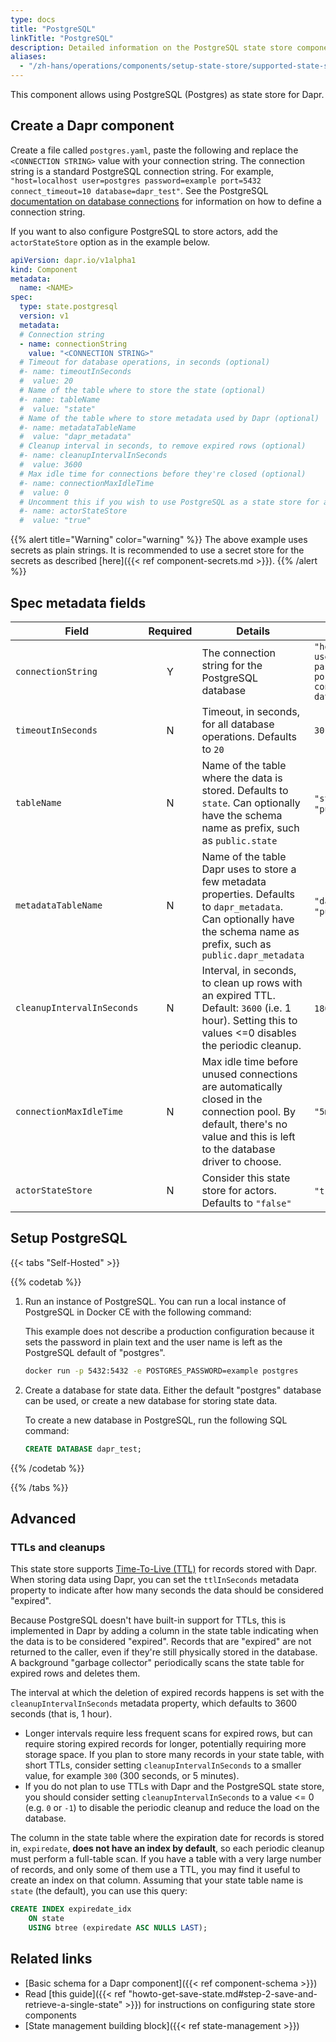 ```yaml
---
type: docs
title: "PostgreSQL"
linkTitle: "PostgreSQL"
description: Detailed information on the PostgreSQL state store component
aliases:
  - "/zh-hans/operations/components/setup-state-store/supported-state-stores/setup-postgresql/"
---
```


This component allows using PostgreSQL (Postgres) as state store for Dapr.

## Create a Dapr component

Create a file called `postgres.yaml`, paste the following and replace the `<CONNECTION STRING>` value with your connection string. The connection string is a standard PostgreSQL connection string. For example, `"host=localhost user=postgres password=example port=5432 connect_timeout=10 database=dapr_test"`. See the PostgreSQL [documentation on database connections](https://www.postgresql.org/docs/current/libpq-connect.html) for information on how to define a connection string.

If you want to also configure PostgreSQL to store actors, add the `actorStateStore` option as in the example below.

```yaml
apiVersion: dapr.io/v1alpha1
kind: Component
metadata:
  name: <NAME>
spec:
  type: state.postgresql
  version: v1
  metadata:
  # Connection string
  - name: connectionString
    value: "<CONNECTION STRING>"
  # Timeout for database operations, in seconds (optional)
  #- name: timeoutInSeconds
  #  value: 20
  # Name of the table where to store the state (optional)
  #- name: tableName
  #  value: "state"
  # Name of the table where to store metadata used by Dapr (optional)
  #- name: metadataTableName
  #  value: "dapr_metadata"
  # Cleanup interval in seconds, to remove expired rows (optional)
  #- name: cleanupIntervalInSeconds
  #  value: 3600
  # Max idle time for connections before they're closed (optional)
  #- name: connectionMaxIdleTime
  #  value: 0
  # Uncomment this if you wish to use PostgreSQL as a state store for actors (optional)
  #- name: actorStateStore
  #  value: "true"
```
{{% alert title="Warning" color="warning" %}}
The above example uses secrets as plain strings. It is recommended to use a secret store for the secrets as described [here]({{< ref component-secrets.md >}}).
{{% /alert %}}

## Spec metadata fields

| Field | Required | Details | Example |
|--------------------|:--------:|---------|---------|
| `connectionString` | Y | The connection string for the PostgreSQL database | `"host=localhost user=postgres password=example port=5432 connect_timeout=10 database=dapr_test"`
| `timeoutInSeconds` | N | Timeout, in seconds, for all database operations. Defaults to `20` | `30`
| `tableName` | N | Name of the table where the data is stored. Defaults to `state`. Can optionally have the schema name as prefix, such as `public.state` | `"state"`, `"public.state"`
| `metadataTableName` | N | Name of the table Dapr uses to store a few metadata properties. Defaults to `dapr_metadata`. Can optionally have the schema name as prefix, such as `public.dapr_metadata` | `"dapr_metadata"`, `"public.dapr_metadata"`
| `cleanupIntervalInSeconds` | N | Interval, in seconds, to clean up rows with an expired TTL. Default: `3600` (i.e. 1 hour). Setting this to values <=0 disables the periodic cleanup. | `1800`, `-1`
| `connectionMaxIdleTime` | N | Max idle time before unused connections are automatically closed in the connection pool. By default, there's no value and this is left to the database driver to choose. | `"5m"`
| `actorStateStore` | N | Consider this state store for actors. Defaults to `"false"` | `"true"`, `"false"`

## Setup PostgreSQL

{{< tabs "Self-Hosted" >}}

{{% codetab %}}

1. Run an instance of PostgreSQL. You can run a local instance of PostgreSQL in Docker CE with the following command:

     This example does not describe a production configuration because it sets the password in plain text and the user name is left as the PostgreSQL default of "postgres".

     ```bash
     docker run -p 5432:5432 -e POSTGRES_PASSWORD=example postgres
     ```

2. Create a database for state data.
Either the default "postgres" database can be used, or create a new database for storing state data.

    To create a new database in PostgreSQL, run the following SQL command:

    ```SQL
    CREATE DATABASE dapr_test;
    ```
{{% /codetab %}}

{{% /tabs %}}

## Advanced

### TTLs and cleanups

This state store supports [Time-To-Live (TTL)](https://docs.dapr.io/developing-applications/building-blocks/state-management/state-store-ttl/) for records stored with Dapr. When storing data using Dapr, you can set the `ttlInSeconds` metadata property to indicate after how many seconds the data should be considered "expired".

Because PostgreSQL doesn't have built-in support for TTLs, this is implemented in Dapr by adding a column in the state table indicating when the data is to be considered "expired". Records that are "expired" are not returned to the caller, even if they're still physically stored in the database. A background "garbage collector" periodically scans the state table for expired rows and deletes them.

The interval at which the deletion of expired records happens is set with the `cleanupIntervalInSeconds` metadata property, which defaults to 3600 seconds (that is, 1 hour). 

- Longer intervals require less frequent scans for expired rows, but can require storing expired records for longer, potentially requiring more storage space. If you plan to store many records in your state table, with short TTLs, consider setting `cleanupIntervalInSeconds` to a smaller value, for example `300` (300 seconds, or 5 minutes).
- If you do not plan to use TTLs with Dapr and the PostgreSQL state store, you should consider setting `cleanupIntervalInSeconds` to a value <= 0 (e.g. `0` or `-1`) to disable the periodic cleanup and reduce the load on the database.

The column in the state table where the expiration date for records is stored in, `expiredate`, **does not have an index by default**, so each periodic cleanup must perform a full-table scan. If you have a table with a very large number of records, and only some of them use a TTL, you may find it useful to create an index on that column. Assuming that your state table name is `state` (the default), you can use this query:

```sql
CREATE INDEX expiredate_idx
    ON state
    USING btree (expiredate ASC NULLS LAST);
```

## Related links

- [Basic schema for a Dapr component]({{< ref component-schema >}})
- Read [this guide]({{< ref "howto-get-save-state.md#step-2-save-and-retrieve-a-single-state" >}}) for instructions on configuring state store components
- [State management building block]({{< ref state-management >}})
